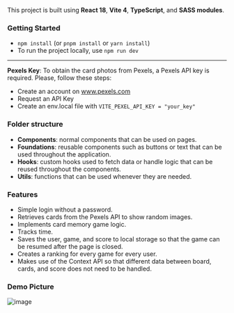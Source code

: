 This project is built using **React 18**, **Vite 4**, **TypeScript**, and **SASS modules**.

### Getting Started

- `npm install` (or `pnpm install` or `yarn install`)
- To run the project locally, use `npm run dev`

---

**Pexels Key**: To obtain the card photos from Pexels, a Pexels API key is required. Please, follow these steps:

- Create an account on www.pexels.com
- Request an API Key
- Create an env.local file with `VITE_PEXEL_API_KEY = "your_key"`

### Folder structure

- **Components**: normal components that can be used on pages.
- **Foundations**: reusable components such as buttons or text that can be used throughout the application.
- **Hooks**: custom hooks used to fetch data or handle logic that can be reused throughout the components.
- **Utils**: functions that can be used whenever they are needed.

### Features

- Simple login without a password.
- Retrieves cards from the Pexels API to show random images.
- Implements card memory game logic.
- Tracks time.
- Saves the user, game, and score to local storage so that the game can be resumed after the page is closed.
- Creates a ranking for every game for every user.
- Makes use of the Context API so that different data between board, cards, and score does not need to be handled.

### Demo Picture

![image](https://user-images.githubusercontent.com/59425374/224563887-63818ccd-af1f-4abb-a112-dc041e7de6c4.png)
